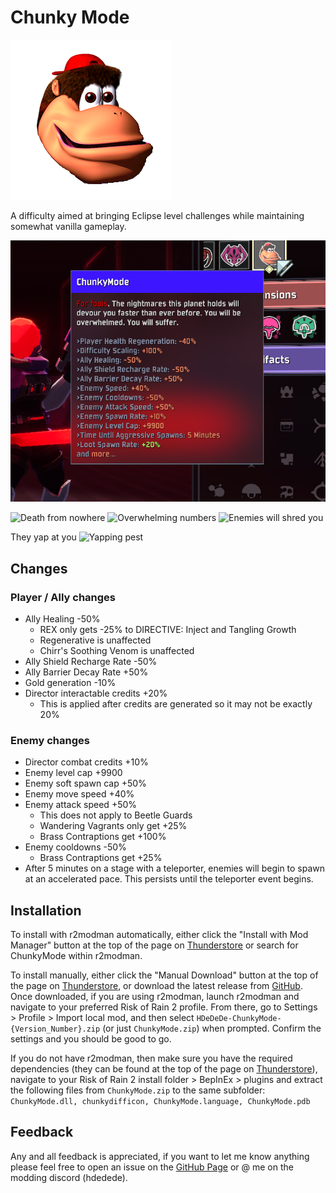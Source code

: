 # Chunky Mode
![chunky](https://github.com/HDeDeDe/ChunkyMode/blob/main/Resources/ror2Assets/Assets/ChunkyDiffAssets/ChunkyDiffBundle/texChunkyModeDiffIcon.png?raw=true)

A difficulty aimed at bringing Eclipse level challenges while maintaining somewhat vanilla gameplay.

![difficulty](https://github.com/HDeDeDe/ChunkyMode/blob/main/Resources/DifficultyPreview.png?raw=true)

![Death from nowhere](https://github.com/HDeDeDe/ChunkyMode/blob/main/Resources/Risk%20of%20Rain%202%20-%202024-08-05%2012-24-11%20AM.gif?raw=true)
![Overwhelming numbers](https://github.com/HDeDeDe/ChunkyMode/blob/main/Resources/Risk%20of%20Rain%202%20-%202024-10-18%2012-40-47%20PM.gif?raw=true)
![Enemies will shred you](https://github.com/HDeDeDe/ChunkyMode/blob/main/Resources/Risk%20of%20Rain%202%20-%202024-10-18%2012-34-46%20AM.gif?raw=true)

They yap at you
![Yapping pest](https://github.com/HDeDeDe/ChunkyMode/blob/main/Resources/Risk%20of%20Rain%202%20-%202024-10-18%2012-08-36%20PM.gif?raw=true)

## Changes
### Player / Ally changes

- Ally Healing -50%
  - REX only gets -25% to DIRECTIVE: Inject and Tangling Growth
  - Regenerative is unaffected
  - Chirr's Soothing Venom is unaffected
- Ally Shield Recharge Rate -50%
- Ally Barrier Decay Rate +50%
- Gold generation -10%
- Director interactable credits +20%
  - This is applied after credits are generated so it may not be exactly 20%
### Enemy changes

- Director combat credits +10%
- Enemy level cap +9900
- Enemy soft spawn cap +50%
- Enemy move speed +40%
- Enemy attack speed +50%
  - This does not apply to Beetle Guards 
  - Wandering Vagrants only get +25%
  - Brass Contraptions get +100%
- Enemy cooldowns -50%
  - Brass Contraptions get +25%
- After 5 minutes on a stage with a teleporter, enemies will begin to spawn at an accelerated pace. This persists until the teleporter event begins.

## Installation
To install with r2modman automatically, either click the "Install with Mod Manager" button at the top of the page on [Thunderstore](https://thunderstore.io/package/HDeDeDe/ChunkyMode/) or search for ChunkyMode within r2modman.

To install manually, either click the "Manual Download" button at the top of the page on [Thunderstore](https://thunderstore.io/package/HDeDeDe/ChunkyMode/), or download the latest release from [GitHub](https://github.com/HDeDeDe/ChunkyMode/releases). Once downloaded, if you are using r2modman, launch r2modman and navigate to your preferred Risk of Rain 2 profile. From there, go to Settings > Profile > Import local mod, and then select `HDeDeDe-ChunkyMode-{Version_Number}.zip` (or just `ChunkyMode.zip`) when prompted. Confirm the settings and you should be good to go.

If you do not have r2modman, then make sure you have the required dependencies (they can be found at the top of the page on [Thunderstore](https://thunderstore.io/package/HDeDeDe/ChunkyMode/)), navigate to your Risk of Rain 2 install folder > BepInEx > plugins and extract the following files from `ChunkyMode.zip` to the same subfolder: `ChunkyMode.dll, chunkydifficon, ChunkyMode.language, ChunkyMode.pdb`

## Feedback
Any and all feedback is appreciated, if you want to let me know anything please feel free to open an issue on the [GitHub Page](https://github.com/HDeDeDe/ChunkyMode) or @ me on the modding discord (hdedede).

